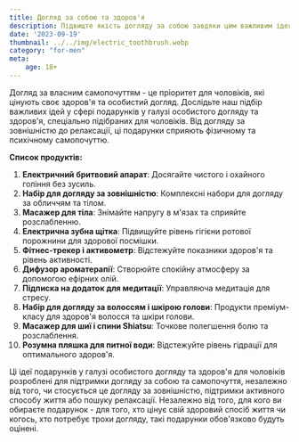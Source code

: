 ```yaml
---
title: Догляд за собою та здоров'я
description: Підвищте якість догляду за собою завдяки цим важливим ідеям подарунків у галузі особистого догляду та здоров'я для чоловіків.
date: '2023-09-19'
thumbnail: ../../img/electric_toothbrush.webp
category: "for-men"
meta:
    age: 18+
---
```

Догляд за власним самопочуттям - це пріоритет для чоловіків, які цінують своє здоров'я та особистий догляд. Дослідьте наш підбір важливих ідей у сфері подарунків у галузі особистого догляду та здоров'я, спеціально підібраних для чоловіків. Від догляду за зовнішністю до релаксації, ці подарунки сприяють фізичному та психічному самопочуттю.

**Список продуктів:**
1. **Електричний бритвовий апарат**: Досягайте чистого і охайного гоління без зусиль.
2. **Набір для догляду за зовнішністю**: Комплексні набори для догляду за обличчям та тілом.
3. **Масажер для тіла**: Знімайте напругу в м'язах та сприяйте розслабленню.
4. **Електрична зубна щітка**: Підвищуйте рівень гігієни ротової порожнини для здорової посмішки.
5. **Фітнес-трекер і активометр**: Відстежуйте показники здоров'я та рівень активності.
6. **Дифузор ароматерапії**: Створюйте спокійну атмосферу за допомогою ефірних олій.
7. **Підписка на додаток для медитації**: Управляюча медитація для стресу.
8. **Набір для догляду за волоссям і шкірою голови**: Продукти преміум-класу для здоров'я волосся та шкіри голови.
9. **Масажер для шиї і спини Shiatsu**: Точкове полегшення болю та розслаблення.
10. **Розумна пляшка для питної води**: Відстежуйте рівень гідрації для оптимального здоров'я.

Ці ідеї подарунків у галузі особистого догляду та здоров'я для чоловіків розроблені для підтримки догляду за собою та самопочуття, незалежно від того, чи стосується це догляду за зовнішністю, підтримки активного способу життя або пошуку релаксації. Незалежно від того, для кого ви обираєте подарунок - для того, хто цінує свій здоровий спосіб життя чи когось, хто потребує трохи догляду, такі подарунки обов'язково будуть оцінені.
